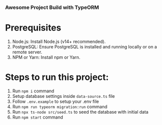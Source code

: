 ### Awesome Project Build with TypeORM

# Prerequisites
1. Node.js: Install Node.js (v14+ recommended).
2. PostgreSQL: Ensure PostgreSQL is installed and running locally or on a remote server.
3. NPM or Yarn: Install npm or Yarn.


# Steps to run this project:
1. Run `npm i` command
2. Setup database settings inside `data-source.ts` file
3. Follow `.env.example` to setup your .env file
4. Run `npm run typeorm migration:run` command
5. Run `npx ts-node src/seed.ts` to seed the database with initial data
6. Run `npm start` command
